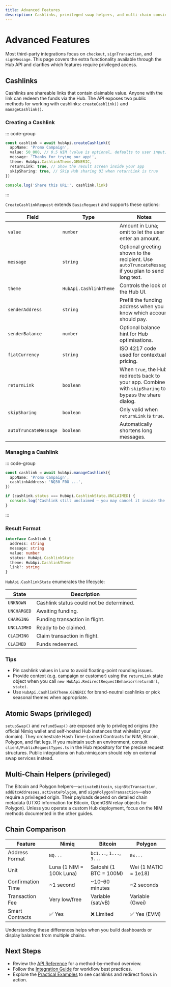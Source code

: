 ```yaml
---
title: Advanced Features
description: Cashlinks, privileged swap helpers, and multi-chain considerations
---
```


# Advanced Features

Most third-party integrations focus on `checkout`, `signTransaction`, and `signMessage`. This page covers the extra
functionality available through the Hub API and clarifies which features require privileged access.

## Cashlinks

Cashlinks are shareable links that contain claimable value. Anyone with the link can redeem the funds via the Hub. The
API exposes two public methods for working with cashlinks: `createCashlink()` and `manageCashlink()`.

### Creating a Cashlink

::: code-group

```ts [create-cashlink.ts]
const cashlink = await hubApi.createCashlink({
  appName: 'Promo Campaign',
  value: 50_000, // 0.5 NIM (value is optional, defaults to user input)
  message: 'Thanks for trying our app!',
  theme: HubApi.CashlinkTheme.GENERIC,
  returnLink: true, // Show the result screen inside your app
  skipSharing: true, // Skip Hub sharing UI when returnLink is true
})

console.log('Share this URL:', cashlink.link)
```

:::

`CreateCashlinkRequest` extends `BasicRequest` and supports these options:

| Field | Type | Notes |
| ----- | ---- | ----- |
| `value` | `number` | Amount in Luna; omit to let the user enter an amount. |
| `message` | `string` | Optional greeting shown to the recipient. Use `autoTruncateMessage` if you plan to send long text. |
| `theme` | `HubApi.CashlinkTheme` | Controls the look of the Hub UI. |
| `senderAddress` | `string` | Prefill the funding address when you know which account should pay. |
| `senderBalance` | `number` | Optional balance hint for Hub optimisations. |
| `fiatCurrency` | `string` | ISO 4217 code used for contextual pricing. |
| `returnLink` | `boolean` | When `true`, the Hub redirects back to your app. Combine with `skipSharing` to bypass the share dialog. |
| `skipSharing` | `boolean` | Only valid when `returnLink` is `true`. |
| `autoTruncateMessage` | `boolean` | Automatically shortens long messages. |

### Managing a Cashlink

::: code-group

```ts [manage-cashlink.ts]
const cashlink = await hubApi.manageCashlink({
  appName: 'Promo Campaign',
  cashlinkAddress: 'NQ30 F0O ...',
})

if (cashlink.status === HubApi.CashlinkState.UNCLAIMED) {
  console.log('Cashlink still unclaimed — you may cancel it inside the Hub UI.')
}
```

:::

### Result Format

```ts
interface Cashlink {
  address: string
  message: string
  value: number
  status: HubApi.CashlinkState
  theme: HubApi.CashlinkTheme
  link?: string
}
```

`HubApi.CashlinkState` enumerates the lifecycle:

| State | Description |
|-------|-------------|
| `UNKNOWN` | Cashlink status could not be determined. |
| `UNCHARGED` | Awaiting funding. |
| `CHARGING` | Funding transaction in flight. |
| `UNCLAIMED` | Ready to be claimed. |
| `CLAIMING` | Claim transaction in flight. |
| `CLAIMED` | Funds redeemed. |

### Tips

- Pin cashlink values in Luna to avoid floating-point rounding issues.
- Provide context (e.g. campaign or customer) using the `returnLink` state object when you call
  `new HubApi.RedirectRequestBehavior(returnUrl, state)`.
- Use `HubApi.CashlinkTheme.GENERIC` for brand-neutral cashlinks or pick seasonal themes when appropriate.

## Atomic Swaps (privileged)

`setupSwap()` and `refundSwap()` are exposed only to privileged origins (the official Nimiq wallet and self-hosted Hub
instances that whitelist your domain). They orchestrate Hash Time-Locked Contracts for NIM, Bitcoin, Polygon, and fiat
legs. If you maintain such an environment, consult `client/PublicRequestTypes.ts` in the Hub repository for the precise
request structures. Public integrations on hub.nimiq.com should rely on external swap services instead.

## Multi-Chain Helpers (privileged)

The Bitcoin and Polygon helpers—`activateBitcoin`, `signBtcTransaction`, `addBtcAddresses`, `activatePolygon`, and
`signPolygonTransaction`—also require a privileged origin. Their payloads depend on detailed chain metadata (UTXO
information for Bitcoin, OpenGSN relay objects for Polygon). Unless you operate a custom Hub deployment, focus on the NIM
methods documented in the other guides.

## Chain Comparison

| Feature | Nimiq | Bitcoin | Polygon |
|---------|-------|---------|---------|
| Address Format | `NQ...` | `bc1...`, `1...`, `3...` | `0x...` |
| Unit | Luna (1 NIM = 100k Luna) | Satoshi (1 BTC = 100M) | Wei (1 MATIC = 1e18) |
| Confirmation Time | ~1 second | ~10–60 minutes | ~2 seconds |
| Transaction Fee | Very low/free | Variable (sat/vB) | Variable (Gwei) |
| Smart Contracts | ✅ Yes | ❌ Limited | ✅ Yes (EVM) |

Understanding these differences helps when you build dashboards or display balances from multiple chains.

## Next Steps

- Review the [API Reference](/hub/api-reference) for a method-by-method overview.
- Follow the [Integration Guide](/hub/guide/integration) for workflow best practices.
- Explore the [Practical Examples](/hub/examples) to see cashlinks and redirect flows in action.
